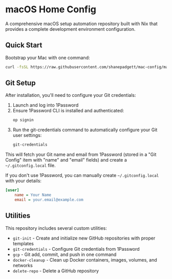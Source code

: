# macOS Home Config

A comprehensive macOS setup automation repository built with Nix that provides a complete development environment configuration.

## Quick Start

Bootstrap your Mac with one command:

```bash
curl -fsSL https://raw.githubusercontent.com/shanepadgett/mac-config/main/install.sh | bash
```

## Git Setup

After installation, you'll need to configure your Git credentials:

1. Launch and log into 1Password
2. Ensure 1Password CLI is installed and authenticated:
   ```bash
   op signin
   ```
3. Run the git-credentials command to automatically configure your Git user settings:
   ```bash
   git-credentials
   ```

This will fetch your Git name and email from 1Password (stored in a "Git Config" item with "name" and "email" fields) and create a `~/.gitconfig.local` file.

If you don't use 1Password, you can manually create `~/.gitconfig.local` with your details:
```ini
[user]
    name = Your Name
    email = your.email@example.com
```

## Utilities

This repository includes several custom utilities:

- `git-init` - Create and initialize new GitHub repositories with proper templates
- `git-credentials` - Configure Git credentials from 1Password
- `gcp` - Git add, commit, and push in one command
- `docker-cleanup` - Clean up Docker containers, images, volumes, and networks
- `delete-repo` - Delete a GitHub repository
